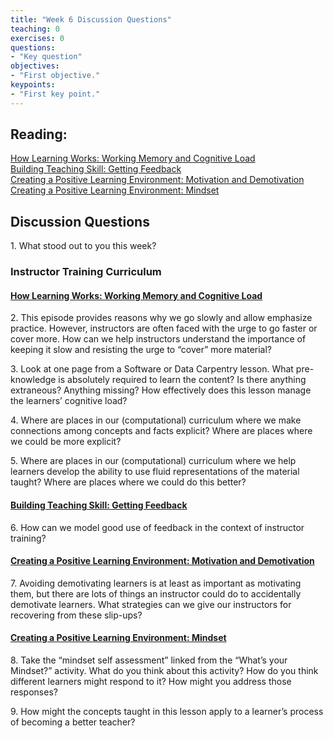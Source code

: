 ```yaml
---	
title: "Week 6 Discussion Questions"	
teaching: 0	
exercises: 0	
questions:	
- "Key question"	
objectives:	
- "First objective."	
keypoints:	
- "First key point."	
---
```

## Reading: 
[How Learning Works: Working Memory and Cognitive Load](https://carpentries.github.io/instructor-training/05-memory/)  
[Building Teaching Skill: Getting Feedback](https://carpentries.github.io/instructor-training/06-feedback/)  
[Creating a Positive Learning Environment: Motivation and Demotivation](https://carpentries.github.io/instructor-training/08-motivation/)  
[Creating a Positive Learning Environment: Mindset](https://carpentries.github.io/instructor-training/09-mindset/)

## Discussion Questions

1\. What stood out to you this week?


### Instructor Training Curriculum
#### [How Learning Works: Working Memory and Cognitive Load](https://carpentries.github.io/instructor-training/05-memory/)
2\. This episode provides reasons why we go slowly and allow emphasize practice. However, instructors are often faced with the urge to go faster or cover more. How can we help instructors understand the importance of keeping it slow and resisting the urge to “cover” more material?

3\. Look at one page from a Software or Data Carpentry lesson. What pre-knowledge is absolutely required to learn the content? 
Is there anything extraneous? Anything missing? How effectively does this lesson manage the learners’ cognitive load?

4\. Where are places in our (computational) curriculum where we make connections among concepts and facts explicit? Where are places where we could be more explicit?

5\. Where are places in our (computational) curriculum where we help learners develop the ability to use fluid representations of the material 
taught? Where are places where we could do this better?

#### [Building Teaching Skill: Getting Feedback](https://carpentries.github.io/instructor-training/06-feedback/)

6\. How can we model good use of feedback in the context of instructor training?

#### [Creating a Positive Learning Environment: Motivation and Demotivation](https://carpentries.github.io/instructor-training/08-motivation/)

7\. Avoiding demotivating learners is at least as important as motivating them, but there are lots of things an instructor could do to accidentally demotivate learners. What strategies can we give our instructors for recovering from these slip-ups?


#### [Creating a Positive Learning Environment: Mindset](https://carpentries.github.io/instructor-training/09-mindset/)
8\.  Take the “mindset self assessment” linked from the “What’s your Mindset?” activity. What do you think about this activity? How do you think different learners might respond to it? How might you address those responses?

9\. How might the concepts taught in this lesson apply to a learner’s process of becoming a better teacher?

